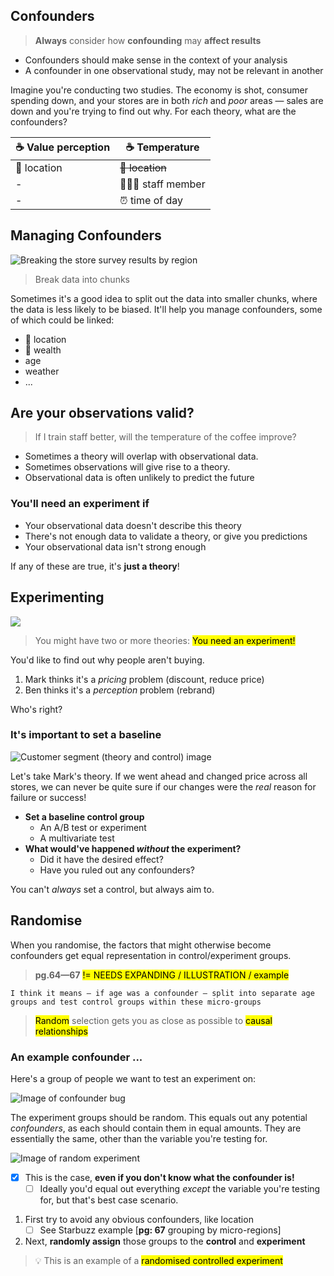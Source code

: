 ## Confounders

> <b class="keywords keywords-highlight">Always</b> consider how <b class="keywords keywords-highlight">confounding</b> may <b class="keywords keywords-highlight">affect results</b>

- Confounders should make sense in the context of your analysis
- A confounder in one observational study, may not be relevant in another

Imagine you're conducting two studies. The economy is shot, consumer spending down, and your stores are in both _rich_ and _poor_ areas — sales are down and you're trying to find out why. For each theory, what are the confounders?

| ☕ Value perception | ☕ Temperature |
|---------------------|---------------|
| 📍 location | <s>📍 location</s> |
| -  | 👨🏻‍🍳 staff member   |
| -  | ⏰ time of day  |






## Managing Confounders

![Breaking the store survey results by region](./img/chunks-table.jpg)

> Break data into chunks

Sometimes it's a good idea to split out the data into smaller chunks, where the data is less likely to be biased. It'll help you manage confounders, some of which could be linked:

- 🔗 location
- 🔗 wealth
- age
- weather
- ...








## Are your observations valid?

> If I train staff better, will the temperature of the coffee improve?

- Sometimes a theory will overlap with observational data.
- Sometimes observations will give rise to a theory.
- Observational data is often unlikely to predict the future

### You'll need an experiment if

- Your observational data doesn't describe this theory
- There's not enough data to validate a theory, or give you predictions
- Your observational data isn't strong enough

If any of these are true, it's <strong>just a theory</strong>!





## Experimenting

![](./img/test-tubes.jpg)

> You might have two or more theories: <mark>You need an experiment!</mark>

You'd like to find out why people aren't buying.

1. Mark thinks it's a _pricing_ problem (discount, reduce price)
2. Ben thinks it's a _perception_ problem (rebrand)

Who's right?

### It's important to set a baseline

![Customer segment (theory and control) image]()

Let's take Mark's theory. If we went ahead and changed price across all stores, we can never be quite sure if our changes were the _real_ reason for failure or success!

- **Set a baseline control group**
    - An A/B test or experiment
    - A multivariate test
- **What would've happened _without_ the experiment?**
    - Did it have the desired effect?
    - Have you ruled out any confounders?

You can't <em>always</em> set a control, but always aim to.





## Randomise

When you randomise, the factors that might otherwise become confounders get equal representation in control/experiment groups.

> **pg.64—67** <mark>!= NEEDS EXPANDING / ILLUSTRATION / example</mark>

```text
I think it means — if age was a confounder — split into separate age groups and test control groups within these micro-groups
```

> <mark>Random</mark> selection gets you as close as possible to <mark>causal relationships</mark>

### An example confounder ...

Here's a group of people we want to test an experiment on:

![Image of confounder bug]()

The experiment groups should be random. This equals out any potential <i>confounders</i>, as each should contain them in equal amounts. They are essentially the same, other than the variable you're testing for.

![Image of random experiment]()

- [x] This is the case, <b>even if you don't know what the confounder is!</b>
    - [ ] Ideally you'd equal out everything _except_ the variable you're testing for, but that's best case scenario.

1. First try to avoid any obvious confounders, like location
    - [ ] See Starbuzz example [**pg: 67** grouping by micro-regions]
2. Next, <b>randomly assign</b> those groups to the <b>control</b> and <b>experiment</b>

> 💡 This is an example of a <mark>randomised controlled experiment</mark>
